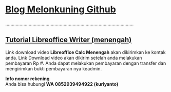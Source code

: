 # [Blog Melonkuning Github](https://kuriyantoadi.github.io/melonkuning/)
...................................................................................................

## [Tutorial Libreoffice Writer (menengah)](https://kuriyantoadi.github.io/melonkuning/libreoffice-calc-menengah/silabus)

Link download video **Libreoffice Calc Menengah** akan dikirimkan ke kontak anda. Link Download video akan dikirim setelah anda melakukan pembayaran Rp #.
Anda dapat melakukan pembayaran dengan transfer dan mengirimkan bukti pembayaran nya keadmin.

**Info nomor rekening**
<br>Anda bisa hubungi **WA 0852939494922 (kuriyanto)**
